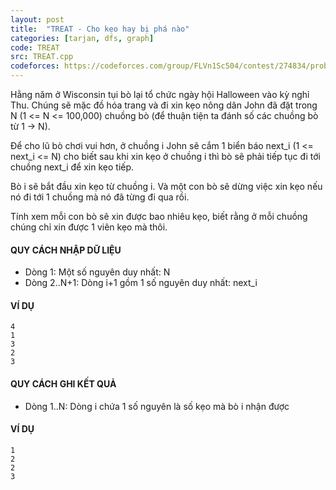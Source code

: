 ```yaml
---
layout: post
title:  "TREAT - Cho kẹo hay bị phá nào"
categories: [tarjan, dfs, graph]
code: TREAT
src: TREAT.cpp
codeforces: https://codeforces.com/group/FLVn1Sc504/contest/274834/problem/X
---
```



Hằng năm ở Wisconsin tụi bò lại tổ chức ngày hội Halloween vào kỳ nghỉ Thu. Chúng sẽ mặc đồ hóa trang và đi xin kẹo nông dân John đã đặt trong N (1 <= N <= 100,000) chuồng bò (để thuận tiện ta đánh số các chuồng bò từ 1 -> N).

Để cho lũ bò chơi vui hơn, ở chuồng i John sẽ cắm 1 biển báo next\_i (1 <= next\_i <= N) cho biết sau khi xin kẹo ở chuồng i thì bò sẽ phải tiếp tục đi tới chuồng next\_i để xin kẹo tiếp.

Bò i sẽ bắt đầu xin kẹo từ chuồng i. Và một con bò sẽ dừng việc xin kẹo nếu nó đi tới 1 chuồng mà nó đã từng đi qua rồi.

Tính xem mỗi con bò sẽ xin được bao nhiêu kẹo, biết rằng ở mỗi chuồng chúng chỉ xin được 1 viên kẹo mà thôi.

#### QUY CÁCH NHẬP DỮ LIỆU

+ Dòng 1: Một số nguyên duy nhất: N
+ Dòng 2..N+1: Dòng i+1 gồm 1 số nguyên duy nhất: next\_i

#### VÍ DỤ

```
4
1
3
2
3

```

#### QUY CÁCH GHI KẾT QUẢ

+ Dòng 1..N: Dòng i chứa 1 số nguyên là số kẹo mà bò i nhận được

#### VÍ DỤ

```
1
2
2
3

```

<!--more-->

